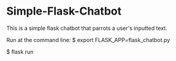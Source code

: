 # Simple-Flask-Chatbot

This is a simple flask chatbot that parrots a user's inputted text. 

Run at the command line: 
$ export FLASK_APP=flask_chatbot.py

$ flask run
